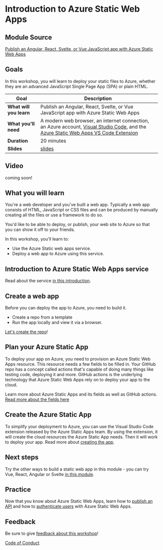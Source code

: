 # Introduction to Azure Static Web Apps

## Module Source

[Publish an Angular, React, Svelte, or Vue JavaScript app with Azure Static Web Apps](https://docs.microsoft.com/learn/modules/publish-app-service-static-web-app-api/?WT.mc_id=academic-56895-chnoring)

## Goals

In this workshop, you will learn to deploy your static files to Azure, whether they are an advanced JavaScript Single Page App (SPA) or plain HTML.

| **Goal**              | Description                                    |
| ----------------------------- | --------------------------------------------------------------------- |
| **What will you learn**       | Publish an Angular, React, Svelte, or Vue JavaScript app with Azure Static Web Apps                                        |
| **What you'll need**          | A modern web browser, an internet connection, an Azure account, [Visual Studio Code](https://code.visualstudio.com?WT.mc_id=academic-56895-chnoring), and the [Azure Static Web Apps VS Code Extension](https://marketplace.visualstudio.com/items?itemName=ms-azuretools.vscode-azurestaticwebapps&WT.mc_id=academic-56895-chnoring) |
| **Duration**                  | 20 minutes                                                                |
| **Slides**                  | [slides](./slides.pptx)                                                           |

## Video

coming soon!

## What you will learn

You're a web developer and you've built a web app. Typically a web app consists of HTML, JavaScript or CSS files and can be produced by manually creating all the files or use a framework to do so.

You'd like to be able to deploy, or publish, your web site to Azure so that you can show it off to your friends.

In this workshop, you'll learn to:

- Use the Azure Static web apps service.
- Deploy a web app to Azure using this service.

## Introduction to Azure Static Web Apps service

Read about the service [in this introduction](https://docs.microsoft.com/learn/modules/publish-app-service-static-web-app-api/1-introduction?pivots=angular&WT.mc_id=academic-56895-chnoring).

## Create a web app

Before you can deploy the app to Azure, you need to build it.

- Create a repo from a template
- Run the app locally and view it via a browser.

[Let's create the repo](https://docs.microsoft.com/learn/modules/publish-app-service-static-web-app-api/2-exercise-get-started?pivots=angular&WT.mc_id=academic-56895-chnoring)!

## Plan your Azure Static App

To deploy your app on Azure, you need to provision an Azure Static Web Apps resource. This resource needs a few fields to be filled in. Your GitHub repo has a concept called actions that's capable of doing many things like testing code, deploying it and more. GitHub actions is the underlying technology that Azure Static Web Apps rely on to deploy your app to the cloud.

Learn more about Azure Static Apps and its fields as well as GitHub actions. [Read more about the fields here](https://docs.microsoft.com/learn/modules/publish-app-service-static-web-app-api/3-static-web-apps?pivots=angular&WT.mc_id=academic-56895-chnoring)

## Create the Azure Static App

To simplify your deployment to Azure, you can use the Visual Studio Code extension released by the Azure Static Apps team. By using the extension, it will create the cloud resources the Azure Static App needs. Then it will work to deploy your app. Read more about [creating the app](https://docs.microsoft.com/learn/modules/publish-app-service-static-web-app-api/4-exercise-static-web-apps?pivots=angular&WT.mc_id=academic-56895-chnoring).

## Next steps

Try the other ways to build a static web app in this module - you can try Vue, React, Angular or Svelte [in this module](https://docs.microsoft.com/learn/modules/publish-app-service-static-web-app-api?WT.mc_id=academic-56895-chnoring).

## Practice

Now that you know about Azure Static Web Apps, learn how to [publish an API](https://docs.microsoft.com/learn/modules/publish-static-web-app-api-preview-url?WT.mc_id=academic-56895-chnoring) and how to [authenticate users](https://docs.microsoft.com/learn/modules/publish-static-web-app-authentication/?WT.mc_id=academic-56895-chnoring) with Azure Static Web Apps.

## Feedback

Be sure to give [feedback about this workshop](https://forms.office.com/r/MdhJWMZthR)!

[Code of Conduct](../../CODE_OF_CONDUCT.md)
